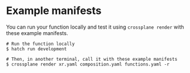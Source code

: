 # Example manifests

You can run your function locally and test it using `crossplane render`
with these example manifests.

```shell
# Run the function locally
$ hatch run development
```

```shell
# Then, in another terminal, call it with these example manifests
$ crossplane render xr.yaml composition.yaml functions.yaml -r
```